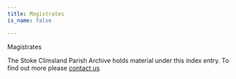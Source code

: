 ```yaml
---
title: Magistrates
is_name: false

---
```


Magistrates


The Stoke Climsland Parish Archive holds material under this index entry. To find out more please [contact us](/contact/)
